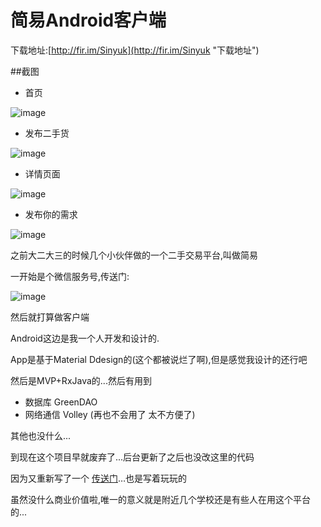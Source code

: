 # 简易Android客户端 #
下载地址:[http://fir.im/Sinyuk](http://fir.im/Sinyuk "下载地址")

##截图

- 首页

![image](https://github.com/80998062/jianyi/raw/master/pic/pic1.jpg)

- 发布二手货

![image](https://github.com/80998062/jianyi/raw/master/pic/pic2.jpg)


- 详情页面

![image](https://github.com/80998062/jianyi/raw/master/pic/pic3.jpg)

- 发布你的需求

![image](https://github.com/80998062/jianyi/raw/master/pic/pic4.jpg)


之前大二大三的时候几个小伙伴做的一个二手交易平台,叫做简易

一开始是个微信服务号,传送门:

![image](https://github.com/80998062/jianyi/raw/master/pic/WechatIMG101.jpeg)

然后就打算做客户端

Android这边是我一个人开发和设计的.

App是基于Material Ddesign的(这个都被说烂了啊),但是感觉我设计的还行吧

然后是MVP+RxJava的...然后有用到

- 数据库 GreenDAO
- 网络通信 Volley (再也不会用了 太不方便了)

其他也没什么...

到现在这个项目早就废弃了...后台更新了之后也没改这里的代码

因为又重新写了一个 [传送门](https://github.com/80998062/jianyi2)…也是写着玩玩的

虽然没什么商业价值啦,唯一的意义就是附近几个学校还是有些人在用这个平台的...
